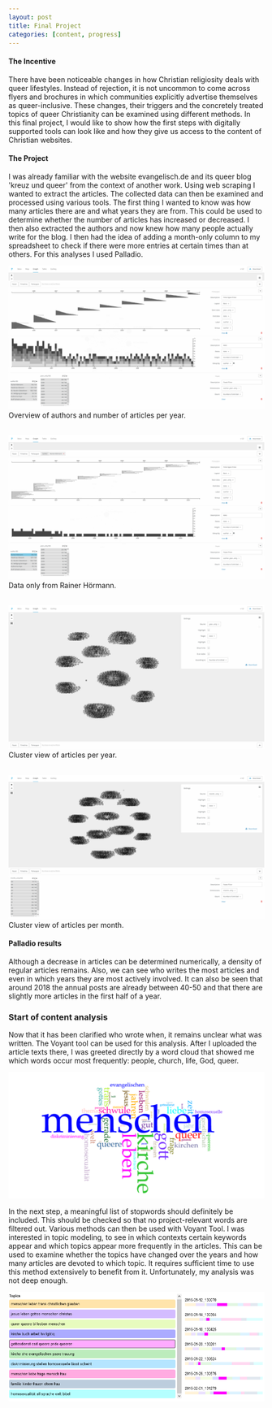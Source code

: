 ```yaml
---
layout: post
title: Final Project
categories: [content, progress]
---
```


#### The Incentive

There have been noticeable changes in how Christian religiosity deals with queer lifestyles. Instead of rejection, it is not uncommon to come across flyers and brochures in which communities explicitly advertise themselves as queer-inclusive. These changes, their triggers and the concretely treated topics of queer Christianity can be examined using different methods. In this final project, I would like to show how the first steps with digitally supported tools can look like and how they give us access to the content of Christian websites.
<!--more-->

#### The Project

I was already familiar with the website evangelisch.de and its queer blog 'kreuz und queer' from the context of another work. Using web scraping I wanted to extract the articles. The collected data can then be examined and processed using various tools. The first thing I wanted to know was how many articles there are and what years they are from. This could be used to determine whether the number of articles has increased or decreased. I then also extracted the authors and now knew how many people actually write for the blog. I then had the idea of adding a month-only column to my spreadsheet to check if there were more entries at certain times than at others. For this analyses I used Palladio.

![Overview of authors and number of articles per year](https://raw.githubusercontent.com/itspepps/itspepps.github.io/main/assets/image/palladio01.png)
Overview of authors and number of articles per year.
<br/><br/>

![Data only from Rainer Hörmann](https://raw.githubusercontent.com/itspepps/itspepps.github.io/main/assets/image/palladio02.png)
Data only from Rainer Hörmann.
<br/><br/>

![Cluster view of articles per year](https://raw.githubusercontent.com/itspepps/itspepps.github.io/main/assets/image/palladio03.png)
Cluster view of articles per year.
<br/><br/>

![Cluster view of articles per month](https://raw.githubusercontent.com/itspepps/itspepps.github.io/main/assets/image/palladio05.png)
Cluster view of articles per month.

#### Palladio results
Although a decrease in articles can be determined numerically, a density of regular articles remains. Also, we can see who writes the most articles and even in which years they are most actively involved. It can also be seen that around 2018 the annual posts are already between 40-50 and that there are slightly more articles in the first half of a year.

### Start of content analysis
Now that it has been clarified who wrote when, it remains unclear what was written. The Voyant tool can be used for this analysis. After I uploaded the article texts there, I was greeted directly by a word cloud that showed me which words occur most frequently: people, church, life, God, queer.

![word cloud](https://raw.githubusercontent.com/itspepps/itspepps.github.io/main/assets/image/wortwolke01.png)

In the next step, a meaningful list of stopwords should definitely be included. This should be checked so that no project-relevant words are filtered out. Various methods can then be used with Voyant Tool. I was interested in topic modeling, to see in which contexts certain keywords appear and which topics appear more frequently in the articles. This can be used to examine whether the topics have changed over the years and how many articles are devoted to which topic. It requires sufficient time to use this method extensively to benefit from it. Unfortunately, my analysis was not deep enough.

![word cloud](https://raw.githubusercontent.com/itspepps/itspepps.github.io/main/assets/image/topic01.png)
